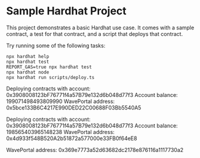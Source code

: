 # Sample Hardhat Project

This project demonstrates a basic Hardhat use case. It comes with a sample contract, a test for that contract, and a script that deploys that contract.

Try running some of the following tasks:

```shell
npx hardhat help
npx hardhat test
REPORT_GAS=true npx hardhat test
npx hardhat node
npx hardhat run scripts/deploy.ts
```

Deploying contracts with account:  0x3908008123bF76771f4a57B79e132d6b048d77f3
Account balance:  199071498493809990
WavePortal address:  0x5bce133B6C4217E990DED22C00688F03Bb5540A5

Deploying contracts with account:  0x3908008123bF76771f4a57B79e132d6b048d77f3
Account balance:  198565403965148238
WavePortal address:  0x4d933f548B520A2b51872a577000e33FB0f64eE8

WavePortal address:  0x369e7773a52d63682dc2178e876116a1117730a2
